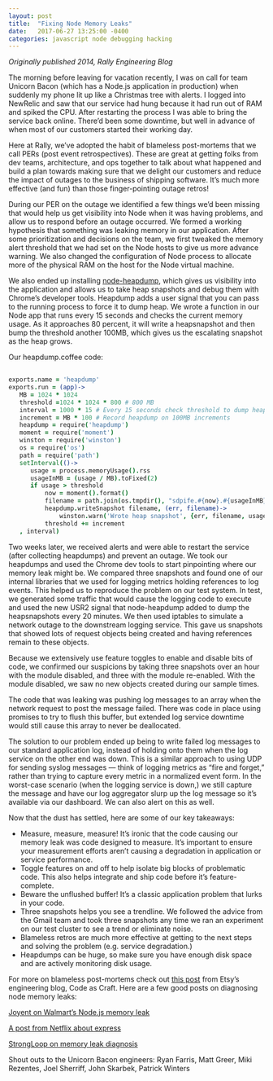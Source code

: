 ```yaml
---
layout: post
title:  "Fixing Node Memory Leaks"
date:   2017-06-27 13:25:00 -0400
categories: javascript node debugging hacking
---
```


*Originally published 2014, Rally Engineering Blog*

The morning before leaving for vacation recently, I was on call for team Unicorn Bacon (which has a Node.js application in production) when suddenly my phone lit up like a Christmas tree with alerts. I logged into NewRelic and saw that our service had hung because it had run out of RAM and spiked the CPU. After restarting the process I was able to bring the service back online. There’d been some downtime, but well in advance of when most of our customers started their working day.

Here at Rally, we’ve adopted the habit of blameless post-mortems that we call PERs (post event retrospectives). These are great at getting folks from dev teams, architecture, and ops together to talk about what happened and build a plan towards making sure that we delight our customers and reduce the impact of outages to the business of shipping software. It’s much more effective (and fun) than those finger-pointing outage retros!

During our PER on the outage we identified a few things we’d been missing that would help us get visibility into Node when it was having problems, and allow us to respond before an outage occurred. We formed a working hypothesis that something was leaking memory in our application. After some prioritization and decisions on the team, we first tweaked the memory alert threshold that we had set on the Node hosts to give us more advance warning. We also changed the configuration of Node process to allocate more of the physical RAM on the host for the Node virtual machine.

We also ended up installing [node-heapdump](https://github.com/bnoordhuis/node-heapdump), which gives us visibility into the application and allows us to take heap snapshots and debug them with Chrome’s developer tools. Heapdump adds a user signal that you can pass to the running process to force it to dump heap. We wrote a function in our Node app that runs every 15 seconds and checks the current memory usage. As it approaches 80 percent, it will write a heapsnapshot and then bump the threshold another 100MB, which gives us the escalating snapshot as the heap grows.

Our heapdump.coffee code:

 
````coffee
	
exports.name = 'heapdump'
exports.run = (app)->
   MB = 1024 * 1024
   threshold =1024 * 1024 * 800 # 800 MB
   interval = 1000 * 15 # Every 15 seconds check threshold to dump heap
   increment = MB * 100 # Record heapdump on 100MB increments
   heapdump = require('heapdump')
   moment = require('moment')
   winston = require('winston')
   os = require('os')
   path = require('path')
   setInterval(()->
      usage = process.memoryUsage().rss
      usageInMB = (usage / MB).toFixed(2)
      if usage > threshold
          now = moment().format()
          filename = path.join(os.tmpdir(), "sdpife.#{now}.#{usageInMB}-MB.#{process.pid}.heapsnapshot")
          heapdump.writeSnapshot filename, (err, filename)->
              winston.warn('Wrote heap snapshot', {err, filename, usage, usageInMB})
          threshold += increment
   , interval)
````
 

Two weeks later, we received alerts and were able to restart the service (after collecting heapdumps) and prevent an outage. We took our heapdumps and used the Chrome dev tools to start pinpointing where our memory leak might be. We compared three snapshots and found one of our internal libraries that we used for logging metrics holding references to log events. This helped us to reproduce the problem on our test system. In test, we generated some traffic that would cause the logging code to execute and used the new USR2 signal that node-heapdump added to dump the heapsnapshots every 20 minutes. We then used iptables to simulate a network outage to the downstream logging service. This gave us snapshots that showed lots of request objects being created and having references remain to these objects.

Because we extensively use feature toggles to enable and disable bits of code, we confirmed our suspicions by taking three snapshots over an hour with the module disabled, and three with the module re-enabled. With the module disabled, we saw no new objects created during our sample times.

The code that was leaking was pushing log messages to an array when the network request to post the message failed. There was code in place using promises to try to flush this buffer, but extended log service downtime would still cause this array to never be deallocated.

The solution to our problem ended up being to write failed log messages to our standard application log, instead of holding onto them when the log service on the other end was down. This is a similar approach to using UDP for sending syslog messages — think of logging metrics as “fire and forget,” rather than trying to capture every metric in a normalized event form. In the worst-case scenario (when the logging service is down,) we still capture the message and have our log aggregator slurp up the log message so it’s available via our dashboard. We can also alert on this as well.

Now that the dust has settled, here are some of our key takeaways:

* Measure, measure, measure! It’s ironic that the code causing our memory leak was code designed to measure. It’s important to ensure your measurement efforts aren’t causing a degradation in application or service performance.
* Toggle features on and off to help isolate big blocks of problematic code. This also helps integrate and ship code before it’s feature-complete.
* Beware the unflushed buffer! It’s a classic application problem that lurks in your code.
* Three snapshots helps you see a trendline. We followed the advice from the Gmail team and took three snapshots any time we ran an experiment on our test cluster to see a trend or eliminate noise.
* Blameless retros are much more effective at getting to the next steps and solving the problem (e.g. service degradation.)
* Heapdumps can be huge, so make sure you have enough disk space and are actively monitoring disk usage.

For more on blameless post-mortems check out [this post](https://codeascraft.com/2012/05/22/blameless-postmortems/) from Etsy’s engineering blog, Code as Craft. Here are a few good posts on diagnosing node memory leaks:

[Joyent on Walmart’s Node.js memory leak](https://www.joyent.com/blog/walmart-node-js-memory-leak)

[A post from Netflix about express](http://techblog.netflix.com/2014/11/nodejs-in-flames.html)

[StrongLoop on memory leak diagnosis](http://strongloop.com/strongblog/node-js-performance-tip-of-the-week-memory-leak-diagnosis/)

Shout outs to the Unicorn Bacon engineers: Ryan Farris, Matt Greer, Miki Rezentes, Joel Sherriff, John Skarbek, Patrick Winters
